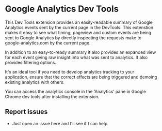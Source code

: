 # Google Analytics Dev Tools

This Dev Tools extension provides an easily-readable summary of Google Analytics events sent by the current page in the DevTools.
This extenstion makes it easy to see what timing, pageview and custom events are being sent to Google Analytics by directly inspecting the requests make to google-analytics.com by the current page. 

In addition to an easy-to-ready summary it also provides an expanded view for each event giving raw insight into what was sent to analytics. It also provides filtering options. 

It's an ideal tool if you need to develop analytics tracking to your application, ensure that the correct effects are being triggered and demoing existing analytics with others.

You can access the analytics console in the 'Analytics' pane in Google Chrome dev tools after installing the extension.

## Report issues

* Just open an issue here and I'll see if I can help. 

